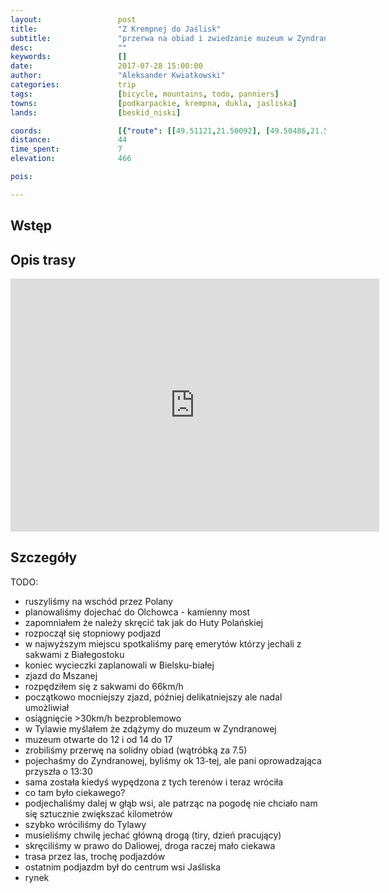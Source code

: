 ```yaml
---
layout:                 post
title:                  "Z Krempnej do Jaślisk"
subtitle:               "przerwa na obiad i zwiedzanie muzeum w Zyndranowej"
desc:                   ""
keywords:               []
date:                   2017-07-28 15:00:00
author:                 "Aleksander Kwiatkowski"
categories:             trip
tags:                   [bicycle, mountains, todo, panniers]
towns:                  [podkarpackie, krempna, dukla, jasliska]
lands:                  [beskid_niski]

coords:                 [{"route": [[49.51121,21.50092], [49.50486,21.53911], [49.49471,21.56606], [49.50051,21.62005], [49.51082,21.62855], [49.48892,21.65310], [49.46689,21.69687], [49.47492,21.70974], [49.46181,21.73670], [49.45439,21.78313], [49.44111,21.80218]], "type": "bicycle"}, {"route": [[49.46745,21.69696], [49.43581,21.71326], [49.42660,21.71567], [49.42258,21.72399]], "type": "bicycle"}]
distance:               44
time_spent:             7
elevation:              466

pois:

---
```



Wstęp
-----

Opis trasy
----------

<iframe height='405' width='590' frameborder='0' allowtransparency='true' scrolling='no' src='https://www.strava.com/activities/1105793226/embed/10d8b37e7a6a2f24061ee7cc8d8b43092626b260'></iframe>

Szczegóły
---------

TODO:

* ruszyliśmy na wschód przez Polany
* planowaliśmy dojechać do Olchowca - kamienny most
* zapomniałem że należy skręcić tak jak do Huty Polańskiej
* rozpoczął się stopniowy podjazd
* w najwyższym miejscu spotkaliśmy parę emerytów którzy jechali z sakwami z Białegostoku
* koniec wycieczki zaplanowali w Bielsku-białej
* zjazd do Mszanej
* rozpędziłem się z sakwami do 66km/h
* początkowo mocniejszy zjazd, później delikatniejszy ale nadal umożliwiał
* osiągnięcie >30km/h bezproblemowo
* w Tylawie myślałem że zdążymy do muzeum w Zyndranowej
* muzeum otwarte do 12 i od 14 do 17
* zrobiliśmy przerwę na solidny obiad (wątróbką za 7.5)
* pojechaśmy do Zyndranowej, byliśmy ok 13-tej, ale pani oprowadzająca przyszła o 13:30
* sama została kiedyś wypędzona z tych terenów i teraz wróciła
* co tam było ciekawego?
* podjechaliśmy dalej w głąb wsi, ale patrząc na pogodę nie chciało nam się sztucznie zwiększać kilometrów
* szybko wróciliśmy do Tylawy
* musieliśmy chwilę jechać główną drogą (tiry, dzień pracujący)
* skręciliśmy w prawo do Daliowej, droga raczej mało ciekawa
* trasa przez las, trochę podjazdów
* ostatnim podjazdm był do centrum wsi Jaśliska
* rynek
